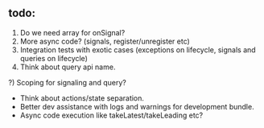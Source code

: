 ## todo:

1) Do we need array for onSignal?
2) More async code? (signals, register/unregister etc)
3) Integration tests with exotic cases (exceptions on lifecycle, signals and queries on lifecycle)
4) Think about query api name.

?) Scoping for signaling and query?

- Think about actions/state separation.
- Better dev assistance with logs and warnings for development bundle.
- Async code execution like takeLatest/takeLeading etc?
